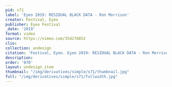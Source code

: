 ```yaml
---
pid: s71
label: 'Eyeo 2019: RESIDUAL BLACK DATA - Ron Morrison'
creator: Festival, Eyeo
publisher: Eyeo Festival
_date: '2019'
format: video
source: https://vimeo.com/354276852
clio:
collection: undesign
citation: 'Festival, Eyeo. Eyeo 2019: RESIDUAL BLACK DATA - Ron Morrison, 2019. https://vimeo.com/354276852.'
description:
order: '070'
layout: undesign_item
thumbnail: "/img/derivatives/simple/s71/thumbnail.jpg"
full: "/img/derivatives/simple/s71/fullwidth.jpg"
---
```


